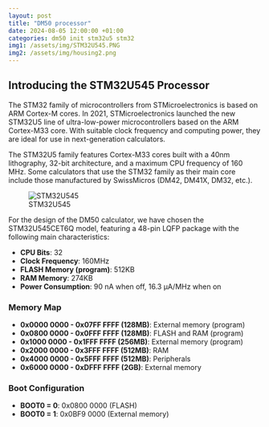 ```yaml
---
layout: post
title: "DM50 processor"
date: 2024-08-05 12:00:00 +01:00
categories: dm50 init stm32u5 stm32
img1: /assets/img/STM32U545.PNG
img2: /assets/img/housing2.png
---
```


## Introducing the STM32U545 Processor

The STM32 family of microcontrollers from STMicroelectronics is based on ARM Cortex-M cores. In 2021, STMicroelectronics launched the new STM32U5 line of ultra-low-power microcontrollers based on the ARM Cortex-M33 core. With suitable clock frequency and computing power, they are ideal for use in next-generation calculators.

The STM32U5 family features Cortex-M33 cores built with a 40nm lithography, 32-bit architecture, and a maximum CPU frequency of 160 MHz. Some calculators that use the STM32 family as their main core include those manufactured by SwissMicros (DM42, DM41X, DM32, etc.).

<figure>
<img src="{{ page.img1 }}" alt="STM32U545">
<figcaption>STM32U545</figcaption>
</figure>

For the design of the DM50 calculator, we have chosen the STM32U545CET6Q model, featuring a 48-pin LQFP package with the following main characteristics:

- **CPU Bits**: 32
- **Clock Frequency**: 160MHz
- **FLASH Memory (program)**: 512KB
- **RAM Memory**: 274KB
- **Power Consumption**: 90 nA when off, 16.3 μA/MHz when on

### Memory Map

- **0x0000 0000 - 0x07FF FFFF (128MB)**: External memory (program)
- **0x0800 0000 - 0x0FFF FFFF (128MB)**: FLASH and RAM (program)
- **0x1000 0000 - 0x1FFF FFFF (256MB)**: External memory (program)
- **0x2000 0000 - 0x3FFF FFFF (512MB)**: RAM
- **0x4000 0000 - 0x5FFF FFFF (512MB)**: Peripherals
- **0x6000 0000 - 0xDFFF FFFF (2GB)**: External memory

### Boot Configuration

- **BOOT0 = 0**: 0x0800 0000 (FLASH)
- **BOOT0 = 1**: 0x0BF9 0000 (External memory)
